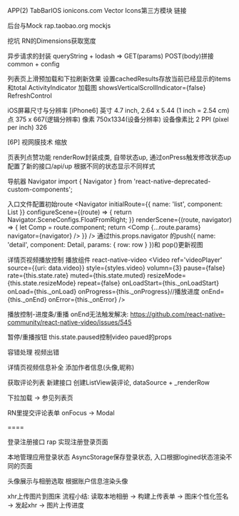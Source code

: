 APP(2)
  TabBarIOS 
  ionicons.com  Vector Icons第三方模块 链接

后台与Mock
  rap.taobao.org
  mockjs

挖坑
  RN的Dimensions获取宽度

异步请求的封装
  queryString + lodash => GET(params) POST(body)拼接
  common + config

列表页上滑预加载和下拉刷新效果
  设置cachedResults存放当前已经显示的items和total
  ActivityIndicator 加载图
  showsVerticalScrollIndicator={false}
  RefreshControl

iOS屏幕尺寸与分辨率
  [iPhone6]
  英寸 4.7 inch, 2.64 x 5.44 (1 inch = 2.54 cm)
  点 375 x 667(逻辑分辨率)
  像素 750x1334(设备分辨率)
  设备像素比 2
  PPI (pixel per inch) 326
  
  [6P]
  视网膜技术 缩放

页表列点赞功能
  renderRow封装成类, 自带状态up, 通过onPress触发修改状态up
  配置了新的接口/api/up
  根据不同的状态显示不同样式

导航器 Navigator
  import {
    Navigator
  } from 'react-native-deprecated-custom-components';
  
  入口文件配置初始route
    <Navigator
      initialRoute={{
        name: 'list',
        component: List
      }}
      configureScene={(route) => {
        return Navigator.SceneConfigs.FloatFromRight;
      }}
      renderScene={(route, navigator) => {
        let Comp = route.component;
        return <Comp {...route.params} navigator={navigator} 
          />
      }} />
    通过this.props.navigator
    的push({
        name: 'detail',
        component: Detail,
        params: {
          row: row
        }
    })和
  pop()更新视图

详情页视频播放控制
  播放组件 react-native-video
  <View style={styles.videoBox}>
    <Video 
      ref='videoPlayer'
      source={{uri: data.video}}
      style={styles.video}
      volumn={3}
      pause={false}
      rate={this.state.rate}
      muted={this.state.muted}
      resizeMode={this.state.resizeMode}
      repeat={false}
      onLoadStart={this._onLoadStart}
      onLoad={this._onLoad}
      onProgress={this._onProgress}//播放进度
      onEnd={this._onEnd}
      onError={this._onError}
      />
  </View>

播放控制-进度条/重播
  onEnd无法触发解决: https://github.com/react-native-community/react-native-video/issues/545

暂停/重播按钮
  this.state.paused控制video paued的props

容错处理
 视频出错

详情页视频信息补全
  添加作者信息(头像,昵称)

获取评论列表
  新建接口
  创建ListView装评论, dataSource + _renderRow

  下拉加载 -> 参见列表页

RN里提交评论表单
  onFocus -> Modal


====

登录注册接口
  rap
实现注册登录页面

本地管理应用登录状态
  AsyncStorage保存登录状态, 入口根据logined状态渲染不同的页面
  
头像展示与相册选取
  根据账户信息渲染头像

xhr上传图片到图床
  流程小结: 读取本地相册 -> 构建上传表单 -> 图床个性化签名 -> 发起xhr -> 图片上传进度


